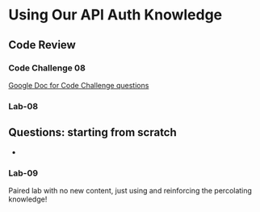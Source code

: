 # Using Our API Auth Knowledge

## Code Review

### Code Challenge 08

[Google Doc for Code Challenge questions](https://docs.google.com/document/d/16NwZC_DEHNxNEVZWwLlsJlNPl9EZmt-FBnjpgMSlIdk/edit?usp=sharing)


### Lab-08 

Questions:  starting from scratch
- 
- 

### Lab-09 

Paired lab with no new content, just using and reinforcing the percolating knowledge!
